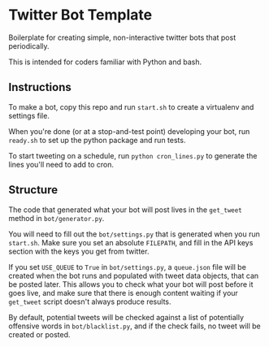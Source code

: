 # Twitter Bot Template

Boilerplate for creating simple, non-interactive twitter bots that post periodically.

This is intended for coders familiar with Python and bash.

## Instructions

To make a bot, copy this repo and run `start.sh` to create
a virtualenv and settings file.

When you're done (or at a stop-and-test point) developing your bot,
run `ready.sh` to set up the python package and run tests.

To start tweeting on a schedule, run `python cron_lines.py` to generate
the lines you'll need to add to cron.


## Structure

The code that generated what your bot will post lives in the `get_tweet` method in `bot/generator.py`.

You will need to fill out the `bot/settings.py` that is generated when you run `start.sh`. Make sure you set an absolute `FILEPATH`, and fill in the API keys section with the keys you get from twitter.

If you set `USE_QUEUE` to `True` in `bot/settings.py`, a `queue.json` file will be created when the bot runs and populated with tweet data objects, that can be posted later. This allows you to check what your bot will post before it goes live, and make sure that there is enough content waiting if your `get_tweet` script doesn't always produce results.

By default, potential tweets will be checked against a list of potentially offensive words in `bot/blacklist.py`, and if the check fails, no tweet will be created or posted.
